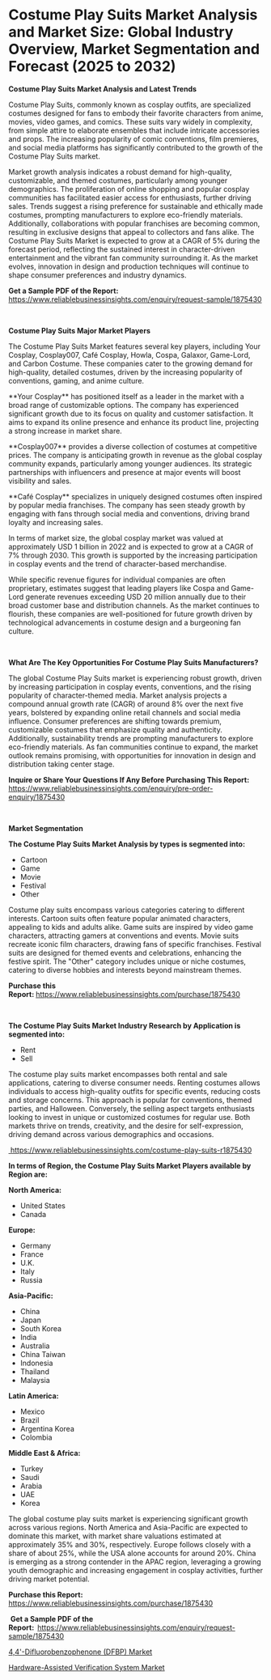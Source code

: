 <p><h1>Costume Play Suits Market Analysis and Market Size: Global Industry Overview, Market Segmentation and Forecast (2025 to 2032)</h1></p><p><strong>Costume Play Suits Market Analysis and Latest Trends</strong></p>
<p><p>Costume Play Suits, commonly known as cosplay outfits, are specialized costumes designed for fans to embody their favorite characters from anime, movies, video games, and comics. These suits vary widely in complexity, from simple attire to elaborate ensembles that include intricate accessories and props. The increasing popularity of comic conventions, film premieres, and social media platforms has significantly contributed to the growth of the Costume Play Suits market.</p><p>Market growth analysis indicates a robust demand for high-quality, customizable, and themed costumes, particularly among younger demographics. The proliferation of online shopping and popular cosplay communities has facilitated easier access for enthusiasts, further driving sales. Trends suggest a rising preference for sustainable and ethically made costumes, prompting manufacturers to explore eco-friendly materials. Additionally, collaborations with popular franchises are becoming common, resulting in exclusive designs that appeal to collectors and fans alike. The Costume Play Suits Market is expected to grow at a CAGR of 5% during the forecast period, reflecting the sustained interest in character-driven entertainment and the vibrant fan community surrounding it. As the market evolves, innovation in design and production techniques will continue to shape consumer preferences and industry dynamics.</p></p>
<p><strong>Get a Sample PDF of the Report:&nbsp;</strong> <a href="https://www.reliablebusinessinsights.com/enquiry/request-sample/1875430?utm_campaign=63&utm_medium=2&utm_source=Github&utm_content=ia&utm_term=12012025&utm_id=costume-play-suits">https://www.reliablebusinessinsights.com/enquiry/request-sample/1875430</a></p>
<p>&nbsp;</p>
<p><strong>Costume Play Suits Major Market Players</strong></p>
<p><p>The Costume Play Suits Market features several key players, including Your Cosplay, Cosplay007, Café Cosplay, Howla, Cospa, Galaxor, Game-Lord, and Carbon Costume. These companies cater to the growing demand for high-quality, detailed costumes, driven by the increasing popularity of conventions, gaming, and anime culture.</p><p>**Your Cosplay** has positioned itself as a leader in the market with a broad range of customizable options. The company has experienced significant growth due to its focus on quality and customer satisfaction. It aims to expand its online presence and enhance its product line, projecting a strong increase in market share.</p><p>**Cosplay007** provides a diverse collection of costumes at competitive prices. The company is anticipating growth in revenue as the global cosplay community expands, particularly among younger audiences. Its strategic partnerships with influencers and presence at major events will boost visibility and sales.</p><p>**Café Cosplay** specializes in uniquely designed costumes often inspired by popular media franchises. The company has seen steady growth by engaging with fans through social media and conventions, driving brand loyalty and increasing sales.</p><p>In terms of market size, the global cosplay market was valued at approximately USD 1 billion in 2022 and is expected to grow at a CAGR of 7% through 2030. This growth is supported by the increasing participation in cosplay events and the trend of character-based merchandise.</p><p>While specific revenue figures for individual companies are often proprietary, estimates suggest that leading players like Cospa and Game-Lord generate revenues exceeding USD 20 million annually due to their broad customer base and distribution channels. As the market continues to flourish, these companies are well-positioned for future growth driven by technological advancements in costume design and a burgeoning fan culture.</p></p>
<p>&nbsp;</p>
<p><strong>What Are The Key Opportunities For Costume Play Suits Manufacturers?</strong></p>
<p><p>The global Costume Play Suits market is experiencing robust growth, driven by increasing participation in cosplay events, conventions, and the rising popularity of character-themed media. Market analysis projects a compound annual growth rate (CAGR) of around 8% over the next five years, bolstered by expanding online retail channels and social media influence. Consumer preferences are shifting towards premium, customizable costumes that emphasize quality and authenticity. Additionally, sustainability trends are prompting manufacturers to explore eco-friendly materials. As fan communities continue to expand, the market outlook remains promising, with opportunities for innovation in design and distribution taking center stage.</p></p>
<p><strong>Inquire or Share Your Questions If Any Before Purchasing This Report:</strong> <a href="https://www.reliablebusinessinsights.com/enquiry/pre-order-enquiry/1875430?utm_campaign=63&utm_medium=2&utm_source=Github&utm_content=ia&utm_term=12012025&utm_id=costume-play-suits">https://www.reliablebusinessinsights.com/enquiry/pre-order-enquiry/1875430</a></p>
<p>&nbsp;</p>
<p><strong>Market Segmentation</strong></p>
<p><strong>The Costume Play Suits Market Analysis by types is segmented into:</strong></p>
<p><ul><li>Cartoon</li><li>Game</li><li>Movie</li><li>Festival</li><li>Other</li></ul></p>
<p><p>Costume play suits encompass various categories catering to different interests. Cartoon suits often feature popular animated characters, appealing to kids and adults alike. Game suits are inspired by video game characters, attracting gamers at conventions and events. Movie suits recreate iconic film characters, drawing fans of specific franchises. Festival suits are designed for themed events and celebrations, enhancing the festive spirit. The "Other" category includes unique or niche costumes, catering to diverse hobbies and interests beyond mainstream themes.</p></p>
<p><strong>Purchase this Report:&nbsp;</strong><a href="https://www.reliablebusinessinsights.com/purchase/1875430?utm_campaign=63&utm_medium=2&utm_source=Github&utm_content=ia&utm_term=12012025&utm_id=costume-play-suits">https://www.reliablebusinessinsights.com/purchase/1875430</a></p>
<p>&nbsp;</p>
<p><strong>The Costume Play Suits Market Industry Research by Application is segmented into:</strong></p>
<p><ul><li>Rent</li><li>Sell</li></ul></p>
<p><p>The costume play suits market encompasses both rental and sale applications, catering to diverse consumer needs. Renting costumes allows individuals to access high-quality outfits for specific events, reducing costs and storage concerns. This approach is popular for conventions, themed parties, and Halloween. Conversely, the selling aspect targets enthusiasts looking to invest in unique or customized costumes for regular use. Both markets thrive on trends, creativity, and the desire for self-expression, driving demand across various demographics and occasions.</p></p>
<p><a href="https://www.reliablebusinessinsights.com/costume-play-suits-r1875430?utm_campaign=63&utm_medium=2&utm_source=Github&utm_content=ia&utm_term=12012025&utm_id=costume-play-suits">&nbsp;https://www.reliablebusinessinsights.com/costume-play-suits-r1875430</a></p>
<p><strong>In terms of Region, the Costume Play Suits Market Players available by Region are:</strong></p>
<p>
    <p> <strong> North America: </strong>
        <ul>
            <li>United States</li>
            <li>Canada</li>
        </ul>
        </p> 
    <p> <strong> Europe: </strong>
        <ul>
            <li>Germany</li>
            <li>France</li>
            <li>U.K.</li>
            <li>Italy</li>
            <li>Russia</li>
        </ul>
        </p> 
    <p> <strong> Asia-Pacific: </strong>
        <ul>
            <li>China</li>
            <li>Japan</li>
            <li>South Korea</li>
            <li>India</li>
            <li>Australia</li>
            <li>China Taiwan</li>
            <li>Indonesia</li>
            <li>Thailand</li>
            <li>Malaysia</li>
        </ul>
        </p> 
    <p> <strong> Latin America: </strong>
        <ul>
            <li>Mexico</li>
            <li>Brazil</li>
            <li>Argentina Korea</li>
            <li>Colombia</li>
        </ul>
        </p> 
    <p> <strong> Middle East & Africa: </strong>
        <ul>
            <li>Turkey</li>
            <li>Saudi</li>
            <li>Arabia</li>
            <li>UAE</li>
            <li>Korea</li>
        </ul>
    </p>
    </p>
<p><p>The global costume play suits market is experiencing significant growth across various regions. North America and Asia-Pacific are expected to dominate this market, with market share valuations estimated at approximately 35% and 30%, respectively. Europe follows closely with a share of about 25%, while the USA alone accounts for around 20%. China is emerging as a strong contender in the APAC region, leveraging a growing youth demographic and increasing engagement in cosplay activities, further driving market potential.</p></p>
<p><strong>Purchase this Report: </strong><a href="https://www.reliablebusinessinsights.com/purchase/1875430?utm_campaign=63&utm_medium=2&utm_source=Github&utm_content=ia&utm_term=12012025&utm_id=costume-play-suits">https://www.reliablebusinessinsights.com/purchase/1875430</a></p>
<p>&nbsp;<strong>Get a Sample PDF of the Report:&nbsp;&nbsp;</strong><a href="https://www.reliablebusinessinsights.com/enquiry/request-sample/1875430?utm_campaign=63&utm_medium=2&utm_source=Github&utm_content=ia&utm_term=12012025&utm_id=costume-play-suits">https://www.reliablebusinessinsights.com/enquiry/request-sample/1875430</a></p>
<p><strong></strong></p>
<p><p><a href="https://github.com/organophelia8282/Market-Research-Report-List-1/blob/main/44-difluorobenzophenone-dfbp-market.md?utm_campaign=63&utm_medium=2&utm_source=Github&utm_content=ia&utm_term=12012025&utm_id=costume-play-suits">4,4'-Difluorobenzophenone (DFBP) Market</a></p><p><a href="https://github.com/jamastodola515/Market-Research-Report-List-1/blob/main/hardware-assisted-verification-system-market.md?utm_campaign=63&utm_medium=2&utm_source=Github&utm_content=ia&utm_term=12012025&utm_id=costume-play-suits">Hardware-Assisted Verification System Market</a></p></p>